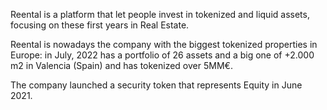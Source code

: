 Reental is a platform that let people invest in tokenized and liquid assets, focusing on these first years in Real Estate.

Reental is nowadays the company with the biggest tokenized properties in Europe: in July, 2022 has a portfolio of 26 assets and a big one of +2.000 m2 in Valencia (Spain) and has tokenized over 5MM€.

The company launched a security token that represents Equity in June 2021.

